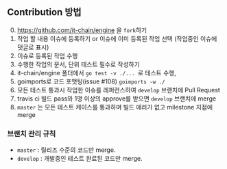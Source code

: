 ## Contribution 방법

0.  https://github.com/it-chain/engine 을 `fork`하기
1.  작업 할 내용 이슈에 등록하기 or 이슈에 이미 등록된 작업 선택 (작업중인 이슈에 댓글로 표시)
2.  이슈로 등록된 작업 수행
3.  수행한 작업의 문서, 단위 테스트 필수로 작성하기
4.  it-chain/engine 폴더에서 `go test -v ./... `로 테스트 수행, 
5.  goimports로 코드 포맷팅(issue #108) ```goimports -w ./```
6.  모든 테스트 통과시 작업한 이슈를 레퍼런스하여 `develop` 브랜치에 Pull Request
7.  travis ci 빌드 pass와 1명 이상의 approve를 받으면 `develop` 브랜치에 merge
8.  `master` 는 모든 테스트 케이스를 통과하며 빌드 에러가 없고 milestone 지점에 merge

### 브랜치 관리 규칙

* `master` : 릴리즈 수준의 코드만 merge.
* `develop` : 개발중인 테스트 완료된 코드만 merge.
